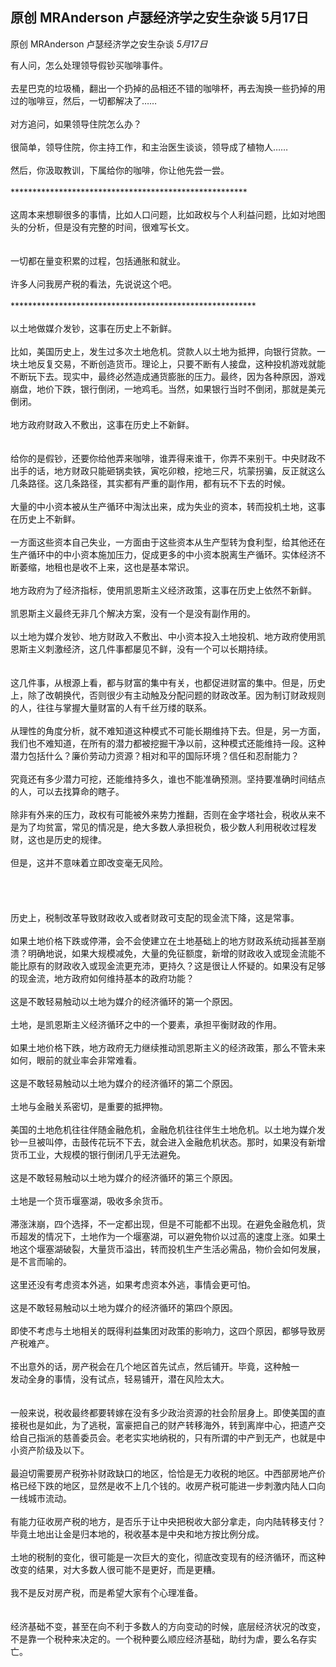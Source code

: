 <h2>原创 MRAnderson 卢瑟经济学之安生杂谈 5月17日<br> </h2><p data-pid="MUqI91uT">原创 MRAnderson 卢瑟经济学之安生杂谈 <i>5月17日</i></p><p data-pid="rEdZyS3N">有人问，怎么处理领导假钞买咖啡事件。<br><br>去星巴克的垃圾桶，翻出一个扔掉的品相还不错的咖啡杯，再去淘换一些扔掉的用过的咖啡豆，然后，一切都解决了……<br><br>对方追问，如果领导住院怎么办？<br><br>很简单，领导住院，你主持工作，和主治医生谈谈，领导成了植物人……<br><br>然后，你汲取教训，下属给你的咖啡，你让他先尝一尝。<br><br>******************************************************<br><br>这周本来想聊很多的事情，比如人口问题，比如政权与个人利益问题，比如对地图头的分析，但是没有完整的时间，很难写长文。<br><br><br>一切都在量变积累的过程，包括通胀和就业。<br><br>许多人问我房产税的看法，先说说这个吧。<br><br>********************************************************<br><br>以土地做媒介发钞，这事在历史上不新鲜。<br><br>比如，美国历史上，发生过多次土地危机。贷款人以土地为抵押，向银行贷款。一块土地反复交易，不断创造货币。理论上，只要不断有人接盘，这种投机游戏就能不断玩下去。现实中，最终必然造成通货膨胀的压力。最终，因为各种原因，游戏崩盘，地价下跌，银行倒闭，一地鸡毛。当然，如果银行当时不倒闭，那就是美元倒闭。<br><br>地方政府财政入不敷出，这事在历史上不新鲜。<br><br><br>给你的是假钞，还要你给他弄来咖啡，谁弄得来谁干，你弄不来别干。中央财政不出手的话，地方财政只能砸锅卖铁，寅吃卯粮，挖地三尺，坑蒙拐骗，反正就这么几条路径。这几条路径，其实都有严重的副作用，都有玩不下去的时候。<br><br>大量的中小资本被从生产循环中淘汰出来，成为失业的资本，转而投机土地，这事在历史上不新鲜。<br><br>一方面这些资本自己失业，一方面由于这些资本从生产型转为食利型，给其他还在生产循环中的中小资本施加压力，促成更多的中小资本脱离生产循环。实体经济不断萎缩，地租也是收不上来，这也是基本常识。<br><br>地方政府为了经济指标，使用凯恩斯主义经济政策，这事在历史上依然不新鲜。<br><br>凯恩斯主义最终无非几个解决方案，没有一个是没有副作用的。<br><br>以土地为媒介发钞、地方财政入不敷出、中小资本投入土地投机、地方政府使用凯恩斯主义刺激经济，这几件事都屡见不鲜，没有一个可以长期持续。<br><br><br>这几件事，从根源上看，都与财富的集中有关，也都促进财富的集中。但是，历史上，除了改朝换代，否则很少有主动触及分配问题的财政改革。因为制订财政规则的人，往往与掌握大量财富的人有千丝万缕的联系。<br><br>从理性的角度分析，就不难知道这种模式不可能长期维持下去。但是，另一方面，我们也不难知道，在所有的潜力都被挖掘干净以前，这种模式还能维持一段。这种潜力包括什么？廉价劳动力资源？相对和平的国际环境？信任和忍耐能力？<br><br>究竟还有多少潜力可挖，还能维持多久，谁也不能准确预测。坚持要准确时间结点的人，可以去找算命的瞎子。<br><br>除非有外来的压力，政权有可能被外来势力推翻，否则在金字塔社会，税收从来不是为了均贫富，常见的情况是，绝大多数人承担税负，极少数人利用税收过程发财，这也是历史的规律。<br><br>但是，这并不意味着立即改变毫无风险。<br><br><br><br><br>历史上，税制改革导致财政收入或者财政可支配的现金流下降，这是常事。<br><br>如果土地价格下跌或停滞，会不会使建立在土地基础上的地方财政系统动摇甚至崩溃？明确地说，如果大规模减免，大量的免征额度，新增的财政收入或现金流能不能比原有的财政收入或现金流更充沛，更持久？这是很让人怀疑的。如果没有足够的现金流，地方政府如何维持基本的政府功能？<br><br>这是不敢轻易触动以土地为媒介的经济循环的第一个原因。<br><br>土地，是凯恩斯主义经济循环之中的一个要素，承担平衡财政的作用。<br><br>如果土地价格下跌，地方政府无力继续推动凯恩斯主义的经济政策，那么不管未来如何，眼前的就业率会非常难看。<br><br>这是不敢轻易触动以土地为媒介的经济循环的第二个原因。<br><br>土地与金融关系密切，是重要的抵押物。<br><br>美国的土地危机往往伴随金融危机，金融危机往往伴生土地危机。以土地为媒介发钞一旦被叫停，击鼓传花玩不下去，就会进入金融危机状态。那时，如果没有新增货币工业，大规模的银行倒闭几乎无法避免。<br><br>这是不敢轻易触动以土地为媒介的经济循环的第三个原因。<br><br>土地是一个货币堰塞湖，吸收多余货币。<br><br>滞涨沫崩，四个选择，不一定都出现，但是不可能都不出现。在避免金融危机，货币超发的情况下，土地作为一个堰塞湖，可以避免物价以过高的速度上涨。如果土地这个堰塞湖破裂，大量货币溢出，转而投机生产生活必需品，物价会如何发展，是不言而喻的。<br><br>这里还没有考虑资本外逃，如果考虑资本外逃，事情会更可怕。<br><br>这是不敢轻易触动以土地为媒介的经济循环的第四个原因。<br><br>即使不考虑与土地相关的既得利益集团对政策的影响力，这四个原因，都够导致房产税难产。<br><br>不出意外的话，房产税会在几个地区首先试点，然后铺开。毕竟，这种触一<br>发动全身的事情，没有试点，轻易铺开，潜在风险太大。<br><br><br>一般来说，税收最终都要转嫁在没有多少政治资源的社会阶层身上。即使美国的直接税也是如此，为了逃税，富豪把自己的财产转移海外，转到离岸中心，把遗产交给自己指派的慈善委员会。老老实实地纳税的，只有所谓的中产到无产，也就是中小资产阶级及以下。<br><br>最迫切需要房产税弥补财政缺口的地区，恰恰是无力收税的地区。中西部房地产价格已经下跌的地区，显然是收不上几个钱的。收房产税可能进一步刺激内陆人口向一线城市流动。<br><br>有能力征收房产税的地方，是否乐于让中央把税收大部分拿走，向内陆转移支付？毕竟土地出让金是归本地的，税收基本是中央和地方按比例分成。<br><br>土地的税制的变化，很可能是一次巨大的变化，彻底改变现有的经济循环，而这种改变的结果，对大多数人很可能不是更好，而是更糟。<br><br>我不是反对房产税，而是希望大家有个心理准备。<br><br><br>经济基础不变，甚至在向不利于多数人的方向变动的时候，底层经济状况的改变，不是靠一个税种来决定的。一个税种要么顺应经济基础，助纣为虐，要么名存实亡。<br><br> </p>